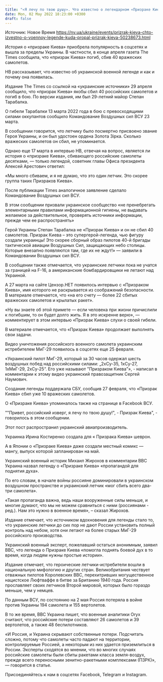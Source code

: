 ```yaml
---
title: "«Я лечу по твою душу». Что известно о легендарном «Призраке Киева» и слухах о его смерти"
date: Mon, 02 May 2022 18:23:00 +0300
draft: false
---
```

Источник: Новое Время https://nv.ua/ukraine/events/prizrak-kieva-chto-izvestno-o-voennoy-legende-kuda-propal-prizrak-kieva-50238673.html


История о «призраке Киева» приобрела популярность в соцсетях и вышла за пределы Украины. В частности, в конце апреля газета The Times сообщила, что «призрак Киева» погиб, сбив 40 вражеских самолетов.

НВ рассказывает, что известно об украинской военной легенде и как и почему она появилась.

Издание The Times со ссылкой на «украинские источники» 29 апреля сообщило, что «призрак Киева» якобы сбил 40 российских самолетов и погиб в бою. По версии издания, им был 29-летний майор Степан Тарабалка.

О гибели Тарабалки 13 марта 2022 года в бою с превосходящими силами оккупантов сообщило Командование Воздушных сил ВСУ 23 марта.

В сообщении говорится, что летчику было посмертно присвоено звание Героя Украины, и он был удостоен ордена Золота Зірка. Сколько вражеских самолетов он сбил, не упоминается.

Однако еще 17 марта в интервью НВ, отвечая на вопрос, является ли история о «призраке Киева», сбивающего российские самолеты десятками, — только легендой, советник главы Офиса президента Алексей Арестович ответил:

«Мы много сбиваем, и я не думаю, что это один летчик. Это скорее группа таких Призраков Киева».

После публикации Times аналогичное заявление сделало Командование Воздушных сил ВСУ.

В этом сообщении призвали украинское сообщество «не пренебрегать элементарными правилами информационной гигиены, не выдавать желаемое за действительное, проверять источники информации, прежде чем ее распространять»

 Герой Украины Степан Тарабалка не «Призрак Киева» и он не сбил 40 самолетов. Призрак Киева – это супергерой-легенда, чью фигуру создали украинцы! Это скорее сборный образ пилотов 40-й бригады тактической авиации Воздушных Сил, защищающих небо столицы. Которые внезапно появляются там, где их не ждут!» — заявили в Командовании Воздушных сил ВСУ.

В сообщении также отмечается, что украинские летчики пока не учатся за границей на F-16, а американские бомбардировщики не летают над Украиной.

А 27 марта на сайте Цензор.НЕТ появилось интервью с «Призраком Киева», имя которого не раскрывается из соображений безопасности. В материале отмечается, что «на его счету — более 22 сбитых вражеских самолетов и крылатых ракет».

 «Ну вы знаете об этой примете — если человека при жизни причислили к погибшим, то он будет долго жить. Я в это искренне верю», — комментирует в этом интервью «Призрак Киева» слухи о своей гибели.

 В материале отмечается, что «Призрак Киева» продолжает выполнять свои задачи.

Видео уничтожения российского военного самолета украинским истребителем МиГ-29 появилось в соцсетях еще 25 февраля.

«Украинский пилот МиГ-29, который за 30 часов одержал шесть воздушных побед над российскими силами: „2хСу-35, 1хСу-27, 1хМиГ-29, 2хСу-25“. Его уже называют "Призраком Киева"», - написал в комментарии к этому видео украинский правозащитник Сергей Наумович.

Создание легенды поддержала СБУ, сообщив 27 февраля, что «Призрак Киева» сбил уже 10 вражеских самолетов.

О «Призраке Киева» упоминалось также на странице в Facebook ВСУ.

""Привет, российский изверг, я лечу по твою душу!", - Призрак Киева", - говорилось в этом сообщении.

Этот пост распространил украинский авиапроизводитель.

Украинка Ирина Костиренко создала для « Призрака Киева» шеврон.

А в Японии о «Призраке Киева» даже создали местный комикс — мангу, выпуск которой запланирован на май.

Украинский военный историк Михаил Жирохов в комментарии BBC Украина назвал легенду о «Призраке Киева» «пропагандой для поднятия духа».

По его словам, в начале войны россияне доминировали в украинском воздушном пространстве и украинский летчик «мог сбить всего два-три самолета».

«Такая пропаганда важна, ведь наши вооруженные силы меньше, и многие думают, что мы не можем сравниться с ними (россиянами - ред.). Нам это нужно в военное время», – сказал Жирохов.

Издание отмечает, что источником вдохновения для легенды стало то, что украинские летчики до сих пор не дают России установить полный контроль над небом, хотя они летают на более старых МиГ-29 российского производства.

Украинский военный эксперт, пожелавший остаться анонимным, заявил ВВС, что легенда о Призраке Киева «помогла поднять боевой дух в то время, когда людям нужны простые истории».

Издание отмечает, что героические летчики-истребители вошли в национальную мифологию и других стран. Великобритания чествует отважных пилотов Королевских ВВС, перехитривших могущественное нацистское Люфтваффе в битве за Британию 1940 года. Россия прославляет своих летчиков Второй мировой, которых было гораздо меньше, чем у немцев.

По данным ВСУ, по состоянию на 2 мая Россия потеряла в войне против Украины 194 самолета и 155 вертолетов.

В то же время, BBC Украина пишет, что военные аналитики Oryx считают, что российские потери составляют 26 самолетов и 39 вертолетов, а также 48 беспилотников.

«И Россия, и Украина скрывают собственные потери. Подсчитать сложно, потому что самолеты часто падают на территории, контролируемые Россией, а некоторым из них удается приземлиться в России. Эксперты сходятся во мнении, что во многих случаях российские самолеты были сбиты ракетами класса земля-воздух, прежде всего переносными зенитно-ракетными комплексами (ПЗРК)», — говорится в статье.

Присоединяйтесь к нам в соцсетях Facebook, Telegram и Instagram.
